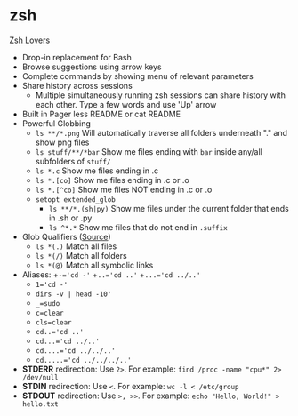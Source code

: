 # zsh
[Zsh Lovers](http://grml.org/zsh/zsh-lovers.html)

- Drop-in replacement for Bash
- Browse suggestions using arrow keys
- Complete commands by showing menu of relevant parameters
- Share history across sessions
    + Multiple simultaneously running zsh sessions can share history with each other. Type a few words and use 'Up' arrow
- Built in Pager
     less README or cat README
- Powerful Globbing
    + `ls **/*.png` Will automatically traverse all folders underneath "." and show png files
    + `ls stuff/**/*bar` Show me files ending with `bar` inside any/all subfolders of `stuff/`
    + `ls *.c` Show me files ending in .c
    + `ls *.[co]` Show me files ending in .c or .o
    + `ls *.[^co]` Show me files NOT ending in .c or .o
    + `setopt extended_glob`
        - `ls **/*.(sh|py)` Show me files under the current folder that ends in .sh or .py
        - `ls ^*.*` Show me files that do not end in `.suffix`
- Glob Qualifiers ([Source](http://zsh.sourceforge.net/Intro/intro_2.html ))
    + `ls *(.)` Match all files
    + `ls *(/)` Match all folders
    + `ls *(@)` Match all symbolic links
- Aliases:
    +`-='cd -'`
    +`..='cd ..'`
    +`...='cd ../..'`
    + `1='cd -'`
    + `dirs -v | head -10'`
    + `_=sudo`
    + `c=clear`
    + `cls=clear`
    + `cd..='cd ..'`
    + `cd...='cd ../..'`
    + `cd....='cd ../../..'`
    + `cd.....='cd ../../../..'`
- **STDERR** redirection: Use `2>`. For example: `find /proc -name "cpu*" 2> /dev/null`
- **STDIN** redirection: Use `<`. For example: `wc -l < /etc/group`
- **STDOUT** redirection: Use `>, >>`. For example: `echo "Hello, World!" > hello.txt`
